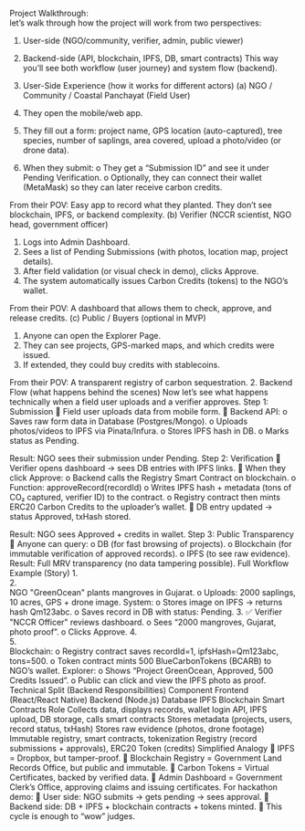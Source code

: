 Project Walkthrough:  
let’s walk through how the project will work from two perspectives: 
 
1. User-side (NGO/community, verifier, admin, public viewer) 
 
2. Backend-side (API, blockchain, IPFS, DB, smart contracts) 
This way you’ll see both workflow (user journey) and system flow (backend). 
1. User-Side Experience (how it works 
for different actors) 
(a) NGO / Community / Coastal Panchayat (Field User) 
1. They open the mobile/web app. 
2. They fill out a form: project name, GPS location (auto-captured), tree species, number 
of saplings, area covered, upload a photo/video (or drone data). 
3. When they submit: 
o They get a “Submission ID” and see it under Pending Verification. 
o Optionally, they can connect their wallet (MetaMask) so they can later receive 
carbon credits. 
 
From their POV: Easy app to record what they planted. They don’t see blockchain, 
IPFS, or backend complexity. 
(b) Verifier (NCCR scientist, NGO head, government officer) 
1. Logs into Admin Dashboard. 
2. Sees a list of Pending Submissions (with photos, location map, project details). 
3. After field validation (or visual check in demo), clicks Approve. 
4. The system automatically issues Carbon Credits (tokens) to the NGO’s wallet. 
 
From their POV: A dashboard that allows them to check, approve, and release credits. 
(c) Public / Buyers (optional in MVP) 
1. Anyone can open the Explorer Page. 
2. They can see projects, GPS-marked maps, and which credits were issued. 
3. If extended, they could buy credits with stablecoins. 
 
From their POV: A transparent registry of carbon sequestration. 
2. Backend Flow (what happens behind 
the scenes) 
Now let’s see what happens technically when a field user uploads and a verifier approves. 
Step 1: Submission 
 Field user uploads data from mobile form. 
 Backend API: 
o Saves raw form data in Database (Postgres/Mongo). 
o Uploads photos/videos to IPFS via Pinata/Infura. 
o Stores IPFS hash in DB. 
o Marks status as Pending. 
 
Result: NGO sees their submission under Pending. 
Step 2: Verification 
 Verifier opens dashboard → sees DB entries with IPFS links. 
 When they click Approve: 
o Backend calls the Registry Smart Contract on blockchain. 
o Function: approveRecord(recordId) 
o Writes IPFS hash + metadata (tons of CO₂ captured, verifier ID) to the 
contract. 
o Registry contract then mints ERC20 Carbon Credits to the uploader’s wallet. 
 DB entry updated → status Approved, txHash stored. 
 
Result: NGO sees Approved + credits in wallet. 
Step 3: Public Transparency 
 Anyone can query: 
o DB (for fast browsing of projects). 
o Blockchain (for immutable verification of approved records). 
o IPFS (to see raw evidence). 
Result: Full MRV transparency (no data tampering possible). 
Full Workflow Example (Story) 
1.   
2.   
NGO "GreenOcean" plants mangroves in Gujarat. 
o Uploads: 2000 saplings, 10 acres, GPS + drone image. 
System: 
o Stores image on IPFS → returns hash Qm123abc. 
o Saves record in DB with status: Pending. 
3. ✅ Verifier "NCCR Officer" reviews dashboard. 
o Sees “2000 mangroves, Gujarat, photo proof”. 
o Clicks Approve. 
4.   
5.   
Blockchain: 
o Registry contract saves recordId=1, ipfsHash=Qm123abc, tons=500. 
o Token contract mints 500 BlueCarbonTokens (BCARB) to NGO’s wallet. 
Explorer: 
o Shows “Project GreenOcean, Approved, 500 Credits Issued”. 
o Public can click and view the IPFS photo as proof. 
Technical Split (Backend 
Responsibilities) 
Component 
Frontend (React/React 
Native) 
Backend (Node.js) 
Database 
IPFS 
Blockchain 
Smart Contracts 
Role 
Collects data, displays records, wallet login 
API, IPFS upload, DB storage, calls smart contracts 
Stores metadata (projects, users, record status, txHash) 
Stores raw evidence (photos, drone footage) 
Immutable registry, smart contracts, tokenization 
Registry (record submissions + approvals), ERC20 Token 
(credits) 
Simplified Analogy 
 IPFS = Dropbox, but tamper-proof. 
 Blockchain Registry = Government Land Records Office, but public and 
immutable. 
 Carbon Tokens = Virtual Certificates, backed by verified data. 
 Admin Dashboard = Government Clerk’s Office, approving claims and issuing 
certificates. 
For hackathon demo: 
 User side: NGO submits → gets pending → sees approval. 
 Backend side: DB + IPFS + blockchain contracts + tokens minted. 
 This cycle is enough to “wow” judges.
